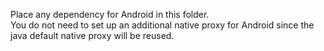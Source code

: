 Place any dependency for Android in this folder.  
You do not need to set up an additional native proxy for Android since the java default native proxy will be reused.